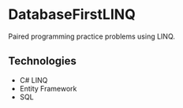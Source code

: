 # DatabaseFirstLINQ
Paired programming practice problems using LINQ.

## Technologies
* C# LINQ
* Entity Framework
* SQL
